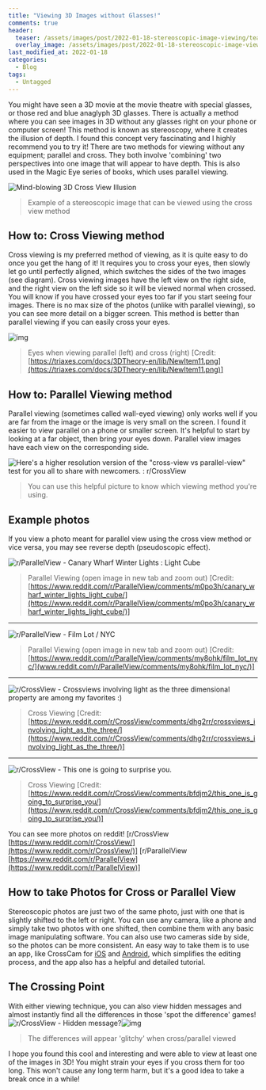 ```yaml
---
title: "Viewing 3D Images without Glasses!"
comments: true
header:
  teaser: /assets/images/post/2022-01-18-stereoscopic-image-viewing/teaser.png
  overlay_image: /assets/images/post/2022-01-18-stereoscopic-image-viewing/teaser.png
last_modified_at: 2022-01-18
categories:
  - Blog
tags:
  - Untagged
---
```


You might have seen a 3D movie at the movie theatre with special glasses, or those red and blue anaglyph 3D glasses. There is actually a method where you can see images in 3D without any glasses right on your phone or computer screen! This method is known as stereoscopy, where it creates the illusion of depth. I found this concept very fascinating and I highly recommend you to try it! There are two methods for viewing without any equipment; parallel and cross. They both involve 'combining' two perspectives into one image that will appear to have depth. This is also used in the Magic Eye series of books, which uses parallel viewing.

![Mind-blowing 3D Cross View Illusion](https://unbelievable-facts.com/wp-content/uploads/2015/12/Screen-Shot-2015-12-21-at-10.39.10-PM.jpg)
> Example of a stereoscopic image that can be viewed using the cross
> view method

## How to: Cross Viewing method
Cross viewing is my preferred method of viewing, as it is quite easy to do once you get the hang of it! It requires you to cross your eyes, then slowly let go until perfectly aligned, which switches the sides of the two images (see diagram). Cross viewing images have the left view on the right side, and the right view on the left side so it will be viewed normal when crossed. You will know if you have crossed your eyes too far if you start seeing four images. There is no max size of the photos (unlike with parallel viewing), so you can see more detail on a bigger screen. This method is better than parallel viewing if you can easily cross your eyes.

![img](https://triaxes.com/docs/3DTheory-en/lib/NewItem11.png)
> Eyes when viewing parallel (left) and cross (right) [Credit:
> [https://triaxes.com/docs/3DTheory-en/lib/NewItem11.png](https://triaxes.com/docs/3DTheory-en/lib/NewItem11.png)]

## How to: Parallel Viewing method
Parallel viewing (sometimes called wall-eyed viewing) only works well if you are far from the image or the image is very small on the screen. I found it easier to view parallel on a phone or smaller screen. It's helpful to start by looking at a far object, then bring your eyes down. Parallel view images have each view on the corresponding side.

![Here&#39;s a higher resolution version of the &quot;cross-view vs parallel-view&quot;  test for you all to share with newcomers. : r/CrossView](http://i.imgur.com/VkXN9DC.png)
> You can use this helpful picture to know which viewing method you're
> using.

## Example photos

If you view a photo meant for parallel view using the cross view method or vice versa, you may see reverse depth (pseudoscopic effect).

![r/ParallelView - Canary Wharf Winter Lights : Light Cube](https://preview.redd.it/f9r5ifns9vl61.png?width=640&crop=smart&auto=webp&s=1b19093dce3ffb9939b7f5584d804c885315c189)
> Parallel Viewing (open image in new tab and zoom out) [Credit:
> [https://www.reddit.com/r/ParallelView/comments/m0po3h/canary_wharf_winter_lights_light_cube/](https://www.reddit.com/r/ParallelView/comments/m0po3h/canary_wharf_winter_lights_light_cube/)]

***
![r/ParallelView - Film Lot / NYC](https://preview.redd.it/wja0fyutqbv61.jpg?width=640&crop=smart&auto=webp&s=3a5f2d53cffe340c891b218562c2082a00888ac4)
> Parallel Viewing (open image in new tab and zoom out) [Credit:
> [https://www.reddit.com/r/ParallelView/comments/my8ohk/film_lot_nyc/](www.reddit.com/r/ParallelView/comments/my8ohk/film_lot_nyc/)]

***
![r/CrossView - Crossviews involving light as the three dimensional property are among my favorites :)](https://external-preview.redd.it/uur3t5eQ4cBmVEegU4_uuHZ0GULCnw2iEz25lAIT9N8.jpg?width=960&crop=smart&auto=webp&s=84257e35b3edd8af4103ca400cf29ebebacc1bcc)
> Cross Viewing [Credit:
> [https://www.reddit.com/r/CrossView/comments/dhg2rr/crossviews_involving_light_as_the_three/](https://www.reddit.com/r/CrossView/comments/dhg2rr/crossviews_involving_light_as_the_three/)]

***

![r/CrossView - This one is going to surprise you.](https://preview.redd.it/zasnwqjjwft21.jpg?width=960&crop=smart&auto=webp&s=d47a53a33e14587c31754a4ab8f652b99b1b5da9)
> Cross Viewing [Credit:
> [https://www.reddit.com/r/CrossView/comments/bfdjm2/this_one_is_going_to_surprise_you/](https://www.reddit.com/r/CrossView/comments/bfdjm2/this_one_is_going_to_surprise_you/)]

You can see more photos on reddit! 
[r/CrossView [https://www.reddit.com/r/CrossView/](https://www.reddit.com/r/CrossView/)] 
[r/ParallelView [https://www.reddit.com/r/ParallelView](https://www.reddit.com/r/ParallelView)]

## How to take Photos for Cross or Parallel View

Stereoscopic photos are just two of the same photo, just with one that is slightly shifted to the left or right. You can use any camera, like a phone and simply take two photos with one shifted, then combine them with any basic image manipulating software. You can also use two cameras side by side, so the photos can be more consistent. An easy way to take them is to use an app, like CrossCam for [iOS](https://apps.apple.com/us/app/crosscam/id1436262905) and [Android]( https://play.google.com/store/apps/details?id=com.kra2008.crosscam), which simplifies the editing process, and the app also has a helpful and detailed tutorial.

## The Crossing Point
With either viewing technique, you can also view hidden messages and almost instantly find all the differences in those 'spot the difference' games!![r/CrossView - Hidden message?](https://preview.redd.it/9y0bb6pjc9my.jpg?width=960&crop=smart&auto=webp&s=725759f31a62b23c85e0519c1d589e8d4b1e5cdf)![img](https://cdn.womenworking.com/440813/uploads/79780560-9b71-11ea-a718-23cc54526919_800_420.jpeg)

> The differences will appear 'glitchy' when cross/parallel viewed

I hope you found this cool and interesting and were able to view at least one of the images in 3D! You might strain your eyes if you cross them for too long. This won't cause any long term harm, but it's a good idea to take a break once in a while!